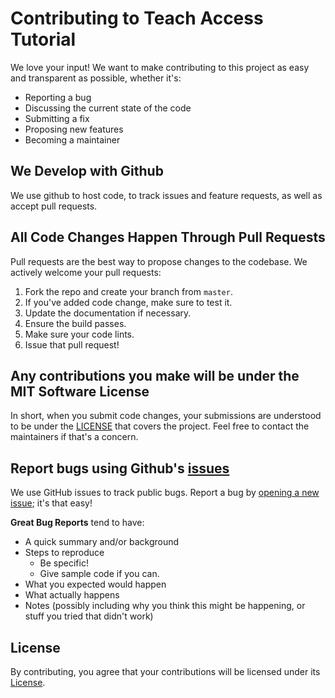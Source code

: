 # Contributing to Teach Access Tutorial
We love your input! We want to make contributing to this project as easy and transparent as possible, whether it's:

- Reporting a bug
- Discussing the current state of the code
- Submitting a fix
- Proposing new features
- Becoming a maintainer

## We Develop with Github
We use github to host code, to track issues and feature requests, as well as accept pull requests.

## All Code Changes Happen Through Pull Requests
Pull requests are the best way to propose changes to the codebase. We actively welcome your pull requests:

1. Fork the repo and create your branch from `master`.
2. If you've added code change, make sure to test it.
3. Update the documentation if necessary.
4. Ensure the build passes.
5. Make sure your code lints.
6. Issue that pull request!

## Any contributions you make will be under the MIT Software License
In short, when you submit code changes, your submissions are understood to be under the [LICENSE](/LICENSE) that covers the project. Feel free to contact the maintainers if that's a concern.

## Report bugs using Github's [issues](https://github.com/teachaccess/tutorial/issues)
We use GitHub issues to track public bugs. Report a bug by [opening a new issue](https://github.com/teachaccess/tutorial/issues/new); it's that easy!

**Great Bug Reports** tend to have:

- A quick summary and/or background
- Steps to reproduce
  - Be specific!
  - Give sample code if you can. 
- What you expected would happen
- What actually happens
- Notes (possibly including why you think this might be happening, or stuff you tried that didn't work)



## License
By contributing, you agree that your contributions will be licensed under its [License](LICENSE).
